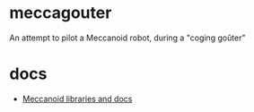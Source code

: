 # meccagouter
An attempt to pilot a Meccanoid robot, during a "coging goûter"

# docs

* [Meccanoid libraries and docs](http://www.meccano.fr/meccanoid-opensource)

